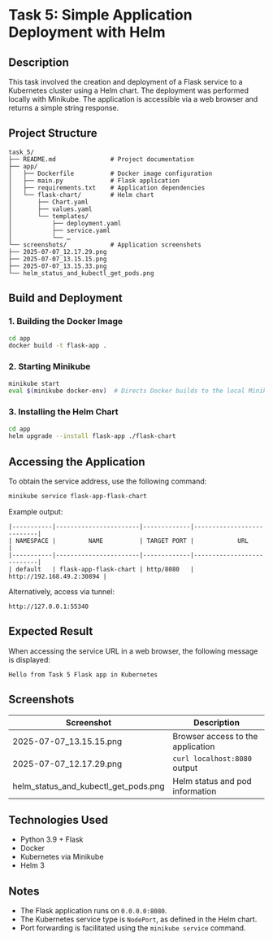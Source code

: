 # Task 5: Simple Application Deployment with Helm

## Description

This task involved the creation and deployment of a Flask service to a Kubernetes cluster using a Helm chart. The deployment was performed locally with Minikube. The application is accessible via a web browser and returns a simple string response.

## Project Structure

```
task_5/
├── README.md               # Project documentation
├── app/
│   ├── Dockerfile          # Docker image configuration
│   ├── main.py             # Flask application
│   ├── requirements.txt    # Application dependencies
│   └── flask-chart/        # Helm chart
│       ├── Chart.yaml
│       ├── values.yaml
│       └── templates/
│           ├── deployment.yaml
│           ├── service.yaml
│           └── …
└── screenshots/            # Application screenshots
├── 2025-07-07_12.17.29.png
├── 2025-07-07_13.15.15.png
├── 2025-07-07_13.15.33.png
└── helm_status_and_kubectl_get_pods.png
```

## Build and Deployment

### 1. Building the Docker Image

```bash
cd app
docker build -t flask-app .
```

### 2. Starting Minikube

```bash
minikube start
eval $(minikube docker-env)  # Directs Docker builds to the local Minikube cluster
```

### 3. Installing the Helm Chart

```bash
cd app
helm upgrade --install flask-app ./flask-chart
```

## Accessing the Application

To obtain the service address, use the following command:

```bash
minikube service flask-app-flask-chart
```

Example output:

```
|-----------|-----------------------|-------------|---------------------------|
| NAMESPACE |         NAME          | TARGET PORT |            URL            |
|-----------|-----------------------|-------------|---------------------------|
| default   | flask-app-flask-chart | http/8080   | http://192.168.49.2:30894 |
```

Alternatively, access via tunnel:

```
http://127.0.0.1:55340
```

## Expected Result

When accessing the service URL in a web browser, the following message is displayed:

```
Hello from Task 5 Flask app in Kubernetes
```

## Screenshots

| Screenshot                          | Description                              |
|-------------------------------------|------------------------------------------|
| 2025-07-07_13.15.15.png            | Browser access to the application        |
| 2025-07-07_12.17.29.png            | `curl localhost:8080` output             |
| helm_status_and_kubectl_get_pods.png | Helm status and pod information         |

## Technologies Used

- Python 3.9 + Flask
- Docker
- Kubernetes via Minikube
- Helm 3

## Notes

- The Flask application runs on `0.0.0.0:8080`.
- The Kubernetes service type is `NodePort`, as defined in the Helm chart.
- Port forwarding is facilitated using the `minikube service` command.
```
